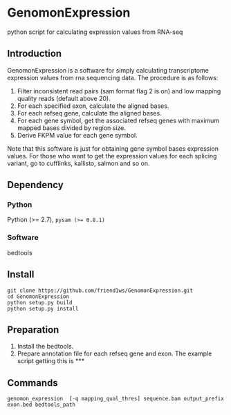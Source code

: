 # GenomonExpression
python script for calculating expression values from RNA-seq

## Introduction

GenomonExpression is a software for simply calculating transcriptome expression values 
from rna sequencing data. The procedure is as follows:

1. Filter inconsistent read pairs (sam format flag 2 is on) and low mapping quality reads (default above 20).
2. For each specified exon, calculate the aligned bases.
3. For each refseq gene, calculate the aligned bases. 
4. For each gene symbol, get the associated refseq genes with maximum mapped bases divided by region size.
5. Derive FKPM value for each gene symbol.

Note that this software is just for obtaining gene symbol bases expression values.
For those who want to get the expression values for each splicing variant, go to cufflinks, kallisto, salmon and so on.

## Dependency

### Python
Python (>= 2.7), `pysam (>= 0.8.1)`

### Software
bedtools

## Install

```
git clone https://github.com/friend1ws/GenomonExpression.git
cd GenomonExpression
python setup.py build
python setup.py install
```
## Preparation

1. Install the bedtools. 
2. Prepare annotation file for each refseq gene and exon. The example script getting this is ***



## Commands

```
genomon_expression  [-q mapping_qual_thres] sequence.bam output_prefix exon.bed bedtools_path
```


